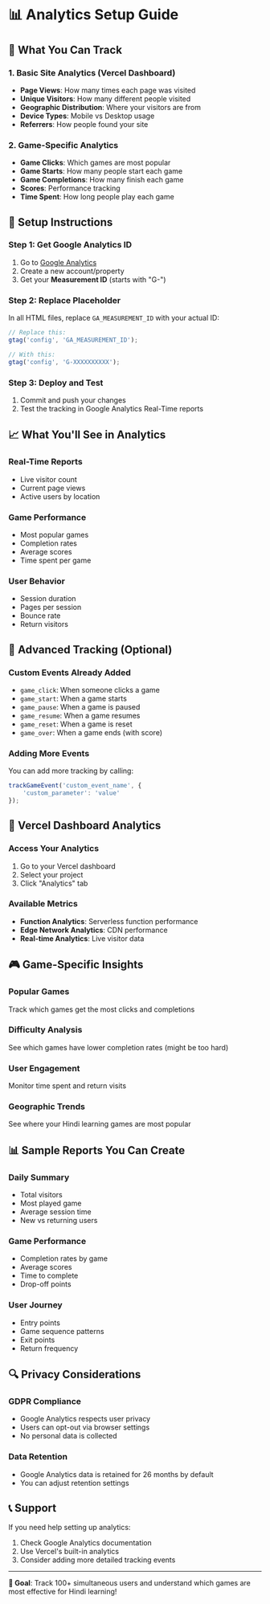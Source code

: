 # 📊 Analytics Setup Guide

## 🎯 **What You Can Track**

### **1. Basic Site Analytics (Vercel Dashboard)**
- **Page Views**: How many times each page was visited
- **Unique Visitors**: How many different people visited
- **Geographic Distribution**: Where your visitors are from
- **Device Types**: Mobile vs Desktop usage
- **Referrers**: How people found your site

### **2. Game-Specific Analytics**
- **Game Clicks**: Which games are most popular
- **Game Starts**: How many people start each game
- **Game Completions**: How many finish each game
- **Scores**: Performance tracking
- **Time Spent**: How long people play each game

## 🚀 **Setup Instructions**

### **Step 1: Get Google Analytics ID**
1. Go to [Google Analytics](https://analytics.google.com/)
2. Create a new account/property
3. Get your **Measurement ID** (starts with "G-")

### **Step 2: Replace Placeholder**
In all HTML files, replace `GA_MEASUREMENT_ID` with your actual ID:

```javascript
// Replace this:
gtag('config', 'GA_MEASUREMENT_ID');

// With this:
gtag('config', 'G-XXXXXXXXXX');
```

### **Step 3: Deploy and Test**
1. Commit and push your changes
2. Test the tracking in Google Analytics Real-Time reports

## 📈 **What You'll See in Analytics**

### **Real-Time Reports**
- Live visitor count
- Current page views
- Active users by location

### **Game Performance**
- Most popular games
- Completion rates
- Average scores
- Time spent per game

### **User Behavior**
- Session duration
- Pages per session
- Bounce rate
- Return visitors

## 🔧 **Advanced Tracking (Optional)**

### **Custom Events Already Added**
- `game_click`: When someone clicks a game
- `game_start`: When a game starts
- `game_pause`: When a game is paused
- `game_resume`: When a game resumes
- `game_reset`: When a game is reset
- `game_over`: When a game ends (with score)

### **Adding More Events**
You can add more tracking by calling:
```javascript
trackGameEvent('custom_event_name', {
    'custom_parameter': 'value'
});
```

## 📱 **Vercel Dashboard Analytics**

### **Access Your Analytics**
1. Go to your Vercel dashboard
2. Select your project
3. Click "Analytics" tab

### **Available Metrics**
- **Function Analytics**: Serverless function performance
- **Edge Network Analytics**: CDN performance
- **Real-time Analytics**: Live visitor data

## 🎮 **Game-Specific Insights**

### **Popular Games**
Track which games get the most clicks and completions

### **Difficulty Analysis**
See which games have lower completion rates (might be too hard)

### **User Engagement**
Monitor time spent and return visits

### **Geographic Trends**
See where your Hindi learning games are most popular

## 📊 **Sample Reports You Can Create**

### **Daily Summary**
- Total visitors
- Most played game
- Average session time
- New vs returning users

### **Game Performance**
- Completion rates by game
- Average scores
- Time to complete
- Drop-off points

### **User Journey**
- Entry points
- Game sequence patterns
- Exit points
- Return frequency

## 🔍 **Privacy Considerations**

### **GDPR Compliance**
- Google Analytics respects user privacy
- Users can opt-out via browser settings
- No personal data is collected

### **Data Retention**
- Google Analytics data is retained for 26 months by default
- You can adjust retention settings

## 📞 **Support**

If you need help setting up analytics:
1. Check Google Analytics documentation
2. Use Vercel's built-in analytics
3. Consider adding more detailed tracking events

---

**🎯 Goal**: Track 100+ simultaneous users and understand which games are most effective for Hindi learning!

